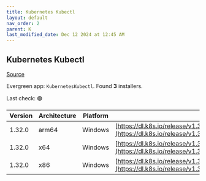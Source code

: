 ```yaml
---
title: Kubernetes Kubectl
layout: default
nav_order: 2
parent: K
last_modified_date: Dec 12 2024 at 12:45 AM
---
```


## Kubernetes Kubectl

[Source](https://kubernetes.io/)

Evergreen app: `KubernetesKubectl`. Found **3** installers.

Last check: 🟢

| Version | Architecture | Platform | URI                                                                                                                                |
| ------- | ------------ | -------- | ---------------------------------------------------------------------------------------------------------------------------------- |
| 1.32.0  | arm64        | Windows  | [https://dl.k8s.io/release/v1.32.0/bin/windows/arm64/kubectl.exe](https://dl.k8s.io/release/v1.32.0/bin/windows/arm64/kubectl.exe) |
| 1.32.0  | x64          | Windows  | [https://dl.k8s.io/release/v1.32.0/bin/windows/amd64/kubectl.exe](https://dl.k8s.io/release/v1.32.0/bin/windows/amd64/kubectl.exe) |
| 1.32.0  | x86          | Windows  | [https://dl.k8s.io/release/v1.32.0/bin/windows/386/kubectl.exe](https://dl.k8s.io/release/v1.32.0/bin/windows/386/kubectl.exe)     |
